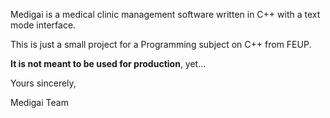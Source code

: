 Medigai is a medical clinic management software written in C++ with a text mode interface.

This is just a small project for a Programming subject on C++ from FEUP.

**It is not meant to be used for production**, yet...

Yours sincerely,

Medigai Team